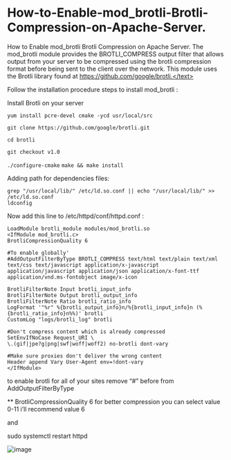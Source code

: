 # How-to-Enable-mod_brotli-Brotli-Compression-on-Apache-Server.
How to Enable mod_brotli Brotli Compression on Apache Server.
<text>
The mod_brotli module provides the BROTLI_COMPRESS output filter that allows output from your server to be compressed using the brotli compression format before being sent to the client over the network. This module uses the Brotli library found at https://github.com/google/brotli.</text>


<p>Follow the installation procedure steps to install mod_brotli :</p>

<p>Install Brotli on your server</p>

`yum install pcre-devel cmake -ycd usr/local/src`

`git clone https://github.com/google/brotli.git`

`cd brotli`

`git checkout v1.0`

`./configure-cmake`
`make && make install`

<p>Adding path for dependencies files:</p>

```
grep "/usr/local/lib/" /etc/ld.so.conf || echo "/usr/local/lib/" >> /etc/ld.so.conf
ldconfig
```

<p>Now add this line to /etc/httpd/conf/httpd.conf :</p>

```
LoadModule brotli_module modules/mod_brotli.so
<IfModule mod_brotli.c>
BrotliCompressionQuality 6

#To enable globally' 
#AddOutputFilterByType BROTLI_COMPRESS text/html text/plain text/xml text/css text/javascript application/x-javascript application/javascript application/json application/x-font-ttf application/vnd.ms-fontobject image/x-icon

BrotliFilterNote Input brotli_input_info
BrotliFilterNote Output brotli_output_info
BrotliFilterNote Ratio brotli_ratio_info
LogFormat '"%r" %{brotli_output_info}n/%{brotli_input_info}n (%{brotli_ratio_info}n%%)' brotli
CustomLog "logs/brotli_log" brotli

#Don't compress content which is already compressed
SetEnvIfNoCase Request_URI \
\.(gif|jpe?g|png|swf|woff|woff2) no-brotli dont-vary

#Make sure proxies don't deliver the wrong content
Header append Vary User-Agent env=!dont-vary
</IfModule>
```

<p>to enable brotli for all of your sites remove “#” before from AddOutputFilterByType</p>
<p>** BrotliCompressionQuality 6 for better compression you can select value 0-11 i’ll recommend value 6</p>

and 
<p>sudo systemctl restart httpd</p>

![image](https://user-images.githubusercontent.com/51197053/140746627-0b6e2053-bccc-4db8-859f-94be0942ca33.png)
